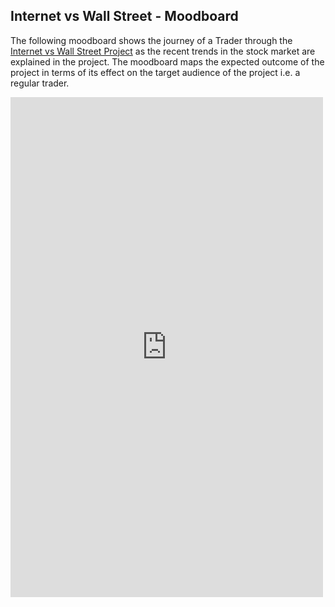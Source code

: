 ## Internet vs Wall Street - Moodboard
The following moodboard shows the journey of a Trader through the [Internet vs Wall Street Project](https://murlis97.github.io/portfolio-viz/final_project_mjsharma.html) as the recent trends in the stock market are explained in the project. 
The moodboard maps the expected outcome of the project in terms of its effect on the target audience of the project i.e. a regular trader. 

<!-- 
<div id="adobe-dc-view"></div>
<script src="https://documentcloud.adobe.com/view-sdk/main.js"></script>
<script type="text/javascript">
	document.addEventListener("adobe_dc_view_sdk.ready", function(){ 
		var adobeDCView = new AdobeDC.View({clientId: "30ad8595192c407b957db4414f381cb8", divId: "adobe-dc-view"});
		adobeDCView.previewFile({
			content:{location: {url: "https://drive.google.com/file/d/1o5s5nZz9XTFNK4B0svHVX7jcKCUn2EYp/view?usp=sharing"}},
			metaData:{fileName: "Internet vs Wall St"}
		}, {});
	});
</script>  -->
        
<iframe src="http://docs.google.com/gview?url=https://drive.google.com/file/d/1o5s5nZz9XTFNK4B0svHVX7jcKCUn2EYp/view?usp=sharing&embedded=true" style="width:500; height:800px;" frameborder="0"></iframe>
